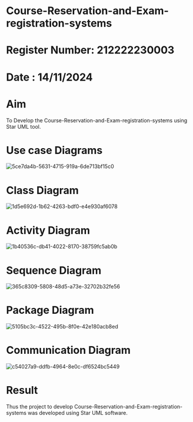 # Course-Reservation-and-Exam-registration-systems
# Register Number: 212222230003
# Date : 14/11/2024
# Aim
To Develop the Course-Reservation-and-Exam-registration-systems using Star UML tool.
# Use case Diagrams

![5ce7da4b-5631-4715-919a-6de713bf15c0](https://github.com/user-attachments/assets/6a235bb3-d2fd-4b86-b3fa-2f588d3d617e)


# Class Diagram

![1d5e692d-1b62-4263-bdf0-e4e930af6078](https://github.com/user-attachments/assets/8ea5934c-0a15-484f-a1b6-d4052ba7db8d)


# Activity Diagram

![1b40536c-db41-4022-8170-38759fc5ab0b](https://github.com/user-attachments/assets/752bfa9a-db8b-4fa4-9f4d-e32c9383d723)


# Sequence Diagram

![365c8309-5808-48d5-a73e-32702b32fe56](https://github.com/user-attachments/assets/a1274f03-c474-4463-8d64-3fc66542d6f5)


# Package Diagram

![5105bc3c-4522-495b-8f0e-42e180acb8ed](https://github.com/user-attachments/assets/5cbb80fb-c217-411a-b2a1-b328d478a479)


# Communication Diagram

![c54027a9-ddfb-4964-8e0c-df6524bc5449](https://github.com/user-attachments/assets/94a2421f-ffae-4d26-8540-679f1fcdd1ed)

# Result
Thus the project to develop Course-Reservation-and-Exam-registration-systems was developed using Star UML software.
